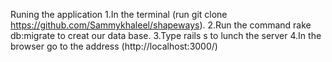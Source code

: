 Runing the application 
1.In the terminal (run git clone https://github.com/Sammykhaleel/shapeways).
2.Run the command rake db:migrate to creat our data base.
3.Type rails s to lunch the server 
4.In the browser go to the address (http://localhost:3000/)
